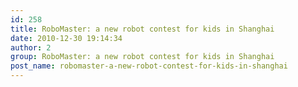 ```yaml
---
id: 258
title: RoboMaster: a new robot contest for kids in Shanghai
date: 2010-12-30 19:14:34
author: 2
group: RoboMaster: a new robot contest for kids in Shanghai
post_name: robomaster-a-new-robot-contest-for-kids-in-shanghai
---
```


